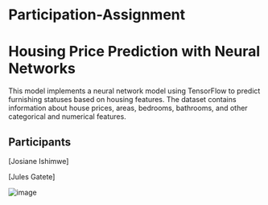 # Participation-Assignment

# Housing Price Prediction with Neural Networks

This model implements a neural network model using TensorFlow to predict furnishing statuses based on housing features. The dataset contains information about house prices, areas, bedrooms, bathrooms, and other categorical and numerical features.


## Participants
 [Josiane Ishimwe]

 [Jules Gatete]

![image](https://github.com/user-attachments/assets/eda19f0a-4a78-479d-87a9-940a84c1771d)
